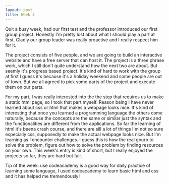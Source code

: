 ```yaml
---
layout: post
title: Week 4
---
```


Quit a busy week, had our first test and the professor introduced our first group project. Honestly I'm pretty lost about what I should play a part at first. Gladly our group leader was really proactive and I really respect him for it. 

The project consists of five people, and we are going to build an interactive website and have a free server that can host it. The project is a three phrase work, which I still don't quite understand how the next two are about. But seemly it's progress based project. It's kind of hard to work with the group at first I guess it's because it's a holiday weekend and some people are out of town. But we all agreed to pick some parts of the project and execute them on our parts. 

For my part, I was really interested into the the step that requires us to make a static html page, so I took that part myself. Reason being I have never learned about css or html that makes a webpage looks nice. It's kind of interesting that once you learned a programming language the others come naturally, because the concepts are the same or similar just the syntax and the functionalities are different from the applications. So far the learning of html it's beena crash course, and there are sill a lot of things I'm not so sure especially css, supposedly to make the actual webpage looks nice. But I'm learning as I encounter challenges. I guess this is how the real gourp to solve the problem, figure out how to solve the problem by finding resources on your own. This week's entry is kind of short, but I really enjoyed the projects so far, they are hard but fair. 

Tip of the week: use codeacademy is a good way for daily practice of learning some language, I used codeacademy to learn basic html and css and it has helped me tremendously!

